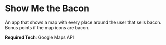 # Show Me the Bacon

An app that shows a map with every place around the user that sells bacon. Bonus points if the map icons are bacon.

**Required Tech**: Google Maps API